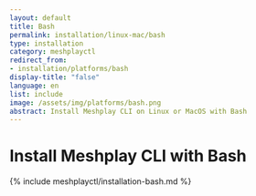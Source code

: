 ```yaml
---
layout: default
title: Bash
permalink: installation/linux-mac/bash
type: installation
category: meshplayctl
redirect_from:
- installation/platforms/bash
display-title: "false"
language: en
list: include
image: /assets/img/platforms/bash.png
abstract: Install Meshplay CLI on Linux or MacOS with Bash
---
```

# Install Meshplay CLI with Bash

{% include meshplayctl/installation-bash.md %}
